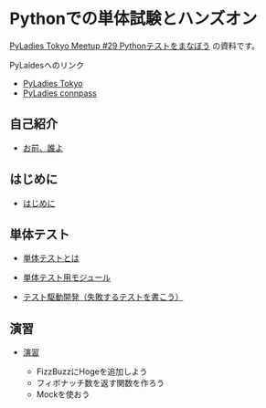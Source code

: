 # Pythonでの単体試験とハンズオン

[PyLadies Tokyo Meetup #29 Pythonテストをまなぼう](https://pyladies-tokyo.connpass.com/event/76967/) の資料です。

PyLaidesへのリンク

- [PyLadies Tokyo](http://tokyo.pyladies.com/)
- [PyLadies connpass](https://pyladies-tokyo.connpass.com/)

## 自己紹介

- [お前、誰よ](0_WhoAmI.md)

## はじめに

- [はじめに](1_FirstTalk.md)

## 単体テスト

- [単体テストとは](2_AboutTest.md)

- [単体テスト用モジュール](3_TestModule.md)

- [テスト駆動開発（失敗するテストを書こう）](4_TDD.md)

## 演習

- [演習](./Exercises/README.md)

  - FizzBuzzにHogeを追加しよう
  - フィボナッチ数を返す関数を作ろう
  - Mockを使おう
